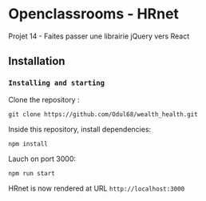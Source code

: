 # Openclassrooms - HRnet

Projet 14 - Faites passer une librairie jQuery vers React

## Installation

### `Installing and starting`

Clone the repository :

`git clone https://github.com/Odul68/wealth_health.git`

Inside this repository, install dependencies:

`npm install`

Lauch on port 3000:

`npm run start`

HRnet is now rendered at URL `http://localhost:3000`
